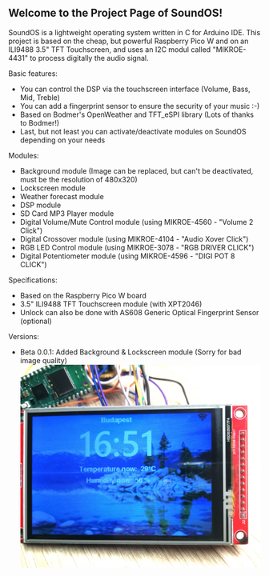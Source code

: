 Welcome to the Project Page of SoundOS!
---------------------------------------
SoundOS is a lightweight operating system written in C for Arduino IDE.
This project is based on the cheap, but powerful Raspberry Pico W and on an ILI9488 3.5" TFT Touchscreen,
and uses an I2C modul called "MIKROE-4431" to process digitally the audio signal.

Basic features:
 - You can control the DSP via the touchscreen interface (Volume, Bass, Mid, Treble)
 - You can add a fingerprint sensor to ensure the security of your music :-)
 - Based on Bodmer's OpenWeather and TFT_eSPI library (Lots of thanks to Bodmer!)
 - Last, but not least you can activate/deactivate modules on SoundOS depending on your needs
 
Modules:
 - Background module (Image can be replaced, but can't be deactivated, must be the resolution of 480x320)
 - Lockscreen module
 - Weather forecast module
 - DSP module
 - SD Card MP3 Player module
 - Digital Volume/Mute Control module (using MIKROE-4560 - "Volume 2 Click")
 - Digital Crossover module (using MIKROE-4104 - "Audio Xover Click")
 - RGB LED Control module (using MIKROE-3078 - "RGB DRIVER CLICK")
 - Digital Potentiometer module (using MIKROE-4596 - "DIGI POT 8 CLICK")

 
Specifications:
 - Based on the Raspberry Pico W board
 - 3.5" ILI9488 TFT Touchscreen module (with XPT2046)
 - Unlock can also be done with AS608 Generic Optical Fingerprint Sensor (optional)
 
Versions:
 - Beta 0.0.1: Added Background & Lockscreen module (Sorry for bad image quality)
 ![Alt text](/Images/0-0-1_Beta.jpg)